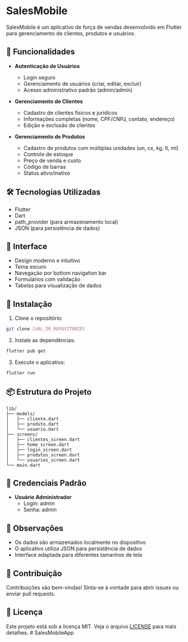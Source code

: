 # SalesMobile

SalesMobile é um aplicativo de força de vendas desenvolvido em Flutter para gerenciamento de clientes, produtos e usuários.

## 🚀 Funcionalidades

- **Autenticação de Usuários**

  - Login seguro
  - Gerenciamento de usuários (criar, editar, excluir)
  - Acesso administrativo padrão (admin/admin)

- **Gerenciamento de Clientes**

  - Cadastro de clientes físicos e jurídicos
  - Informações completas (nome, CPF/CNPJ, contato, endereço)
  - Edição e exclusão de clientes

- **Gerenciamento de Produtos**
  - Cadastro de produtos com múltiplas unidades (un, cx, kg, lt, ml)
  - Controle de estoque
  - Preço de venda e custo
  - Código de barras
  - Status ativo/inativo

## 🛠️ Tecnologias Utilizadas

- Flutter
- Dart
- path_provider (para armazenamento local)
- JSON (para persistência de dados)

## 📱 Interface

- Design moderno e intuitivo
- Tema escuro
- Navegação por bottom navigation bar
- Formulários com validação
- Tabelas para visualização de dados

## 🔧 Instalação

1. Clone o repositório:

```bash
git clone [URL_DO_REPOSITÓRIO]
```

2. Instale as dependências:

```bash
flutter pub get
```

3. Execute o aplicativo:

```bash
flutter run
```

## 📦 Estrutura do Projeto

```
lib/
├── models/
│   ├── cliente.dart
│   ├── produto.dart
│   └── usuario.dart
├── screens/
│   ├── clientes_screen.dart
│   ├── home_screen.dart
│   ├── login_screen.dart
│   ├── produtos_screen.dart
│   └── usuarios_screen.dart
└── main.dart
```

## 🔐 Credenciais Padrão

- **Usuário Administrador**
  - Login: admin
  - Senha: admin

## 📝 Observações

- Os dados são armazenados localmente no dispositivo
- O aplicativo utiliza JSON para persistência de dados
- Interface adaptada para diferentes tamanhos de tela

## 🤝 Contribuição

Contribuições são bem-vindas! Sinta-se à vontade para abrir issues ou enviar pull requests.

## 📄 Licença

Este projeto está sob a licença MIT. Veja o arquivo [LICENSE](LICENSE) para mais detalhes.
#   S a l e s M o b i l e A p p 
 
 

